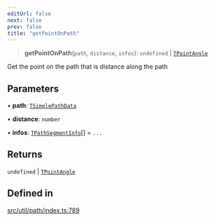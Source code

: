 ```yaml
---
editUrl: false
next: false
prev: false
title: "getPointOnPath"
---
```


> **getPointOnPath**(`path`, `distance`, `infos`): `undefined` \| [`TPointAngle`](/api/namespaces/util/type-aliases/tpointangle/)

Get the point on the path that is distance along the path

## Parameters

• **path**: [`TSimplePathData`](/api/namespaces/util/type-aliases/tsimplepathdata/)

• **distance**: `number`

• **infos**: [`TPathSegmentInfo`](/api/namespaces/util/type-aliases/tpathsegmentinfo/)[] = `...`

## Returns

`undefined` \| [`TPointAngle`](/api/namespaces/util/type-aliases/tpointangle/)

## Defined in

[src/util/path/index.ts:789](https://github.com/fabricjs/fabric.js/blob/v6.0.0-rc4/src/util/path/index.ts#L789)
